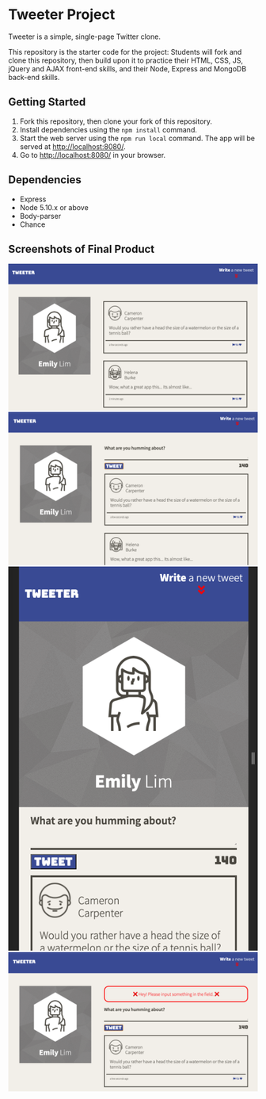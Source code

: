# Tweeter Project

Tweeter is a simple, single-page Twitter clone.

This repository is the starter code for the project: Students will fork and clone this repository, then build upon it to practice their HTML, CSS, JS, jQuery and AJAX front-end skills, and their Node, Express and MongoDB back-end skills.

## Getting Started

1. Fork this repository, then clone your fork of this repository.
2. Install dependencies using the `npm install` command.
3. Start the web server using the `npm run local` command. The app will be served at <http://localhost:8080/>.
4. Go to <http://localhost:8080/> in your browser.

## Dependencies

- Express
- Node 5.10.x or above
- Body-parser
- Chance

## Screenshots of Final Product

!["Screenshot of Main Page"](https://github.com/elim04/tweeter/blob/master/docs/main-page.png)
!["Screenshot of Tweet Box"](https://github.com/elim04/tweeter/blob/master/docs/tweet-box-open.png)
!["Screenshot of Mobile Size Display"](https://github.com/elim04/tweeter/blob/master/docs/mobile-size.png)
!["Screenshot of Error Message"](https://github.com/elim04/tweeter/blob/master/docs/error-msg.png)

